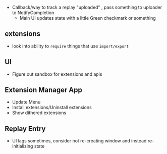 - Callback/way to track a replay "uploaded" , pass something to uploader to NotifyCompletion
  - Main UI updates state with a little Green checkmark or something

## extensions

- look into ability to `require` things that use `import/export`

## UI

- Figure out sandbox for extensions and apis

## Extension Manager App

- Update Menu
- Install extensions/Uninstall extensions
- Show dithered extensions


## Replay Entry

- UI lags sometimes, consider not re-creating window and instead re-initializing state